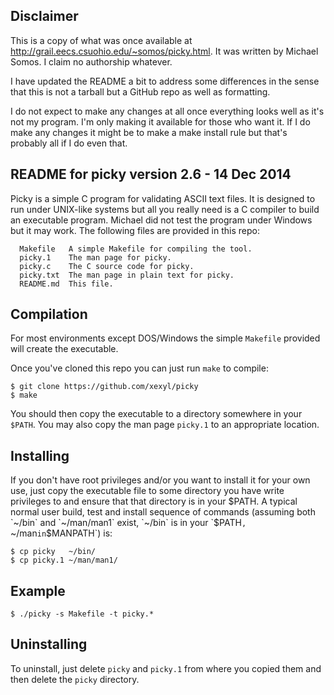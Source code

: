 
## Disclaimer

This is a copy of what was once available at
http://grail.eecs.csuohio.edu/~somos/picky.html. It was written by Michael
Somos. I claim no authorship whatever.

I have updated the README a bit to address some differences in the sense that
this is not a tarball but a GitHub repo as well as formatting.

I do not expect to make any changes at all once everything looks well as it's
not my program. I'm only making it available for those who want it. If I do make
any changes it might be to make a make install rule but that's probably all if I
do even that.

## README for picky version 2.6 - 14 Dec 2014

Picky is a simple C program for validating ASCII text files.  It is designed to
run under UNIX-like systems but all you really need is a C compiler to build an
executable program.  Michael did not test the program under Windows but it may
work.  The following files are provided in this repo:

      Makefile   A simple Makefile for compiling the tool.
      picky.1    The man page for picky.
      picky.c    The C source code for picky.
      picky.txt  The man page in plain text for picky.
      README.md  This file.

## Compilation

For most environments except DOS/Windows the simple `Makefile` provided will
create the executable.

Once you've cloned this repo you can just run `make` to compile:


	$ git clone https://github.com/xexyl/picky
	$ make


You should then copy the executable to a directory
somewhere in your `$PATH`. You may also copy the man page `picky.1` to an
appropriate location.

## Installing

If you don't have root privileges and/or you want to install it for your own
use, just copy the executable file to some directory you have write privileges
to and ensure that that directory is in your $PATH. A typical normal user build,
test and install sequence of commands (assuming both `~/bin` and `~/man/man1` exist,
`~/bin` is in your `$PATH`, `~/man` in `$MANPATH`) is:


	$ cp picky   ~/bin/
	$ cp picky.1 ~/man/man1/


 
## Example


    $ ./picky -s Makefile -t picky.*


## Uninstalling

To uninstall, just delete `picky` and `picky.1` from where you
copied them and then delete the `picky` directory.
